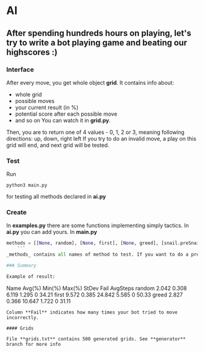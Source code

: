 # AI

## After spending hundreds hours on playing, let's try to write a bot playing game and beating our highscores :)

### Interface

After every move, you get whole object __grid__. It contains info about:
+ whole grid
+ possible moves
+ your current result (in %)
+ potential score after each possible move
+ and so on
You can watch it in **grid.py**.

Then, you are to return one of 4 values - 0, 1, 2 or 3, meaning following directions: up, down, right left
If you try to do an invalid move, a play on this grid will end, and next grid will be tested.

### Test

Run 
```
python3 main.py
``` 
for testing all methods declared in **ai.py**

### Create
In **examples.py** there are some functions implementing simply tactics.
In **ai.py** you can add yours.
In **main.py** 
```python
methods = [[None, random], [None, first], [None, greed], [snail.preSnail, snail.snail]]
	```
_methods_ contains all names of method to test. If you want to do a preprocessing in coming grid, put your function instead of __None__

### Summary

Example of result:
```
Name    Avg(%)  Min(%)  Max(%)  StDev   Fail AvgSteps
random  2.042   0.308   6.119   1.295   0    34.21
first   9.572   0.385   24.842  5.585   0    50.33
greed   2.827   0.366   10.647  1.722   0    31.11
```
Column **Fail** indicates how many times your bot tried to move incorrectly. 

#### Grids

File **grids.txt** contains 500 generated grids. See **generator** branch for more info
